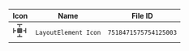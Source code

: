 | Icon | Name | File ID |
| ---  | ---  | ---     |
| ![](LayoutElement%20Icon.png) | `LayoutElement Icon` | `7518471575754125003` |
